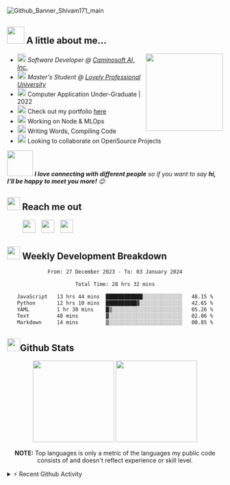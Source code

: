 ![Github_Banner_Shivam171_main](https://github.com/Shivam171/Shivam171/assets/66107248/72f72321-02de-4e09-a75c-1cd02649b071)

## <a href = "#"><img src="https://emojis.slackmojis.com/emojis/images/1643514389/3643/cool-doge.gif?1643514389" width="auto" height="40"></a> A little about me...

<img align="right" src="https://media.tenor.com/MbVivb9N6tgAAAAM/wave.gif" height="180">

- <em><img src="https://emojis.slackmojis.com/emojis/images/1684531853/66362/typingcat.gif?1684531853" height="20" width="auto"/> Software Developer @
  <a href="https://www.caminosoftai.com/">Caminosoft AI, Inc.</a>
  </em>
- <em><img src="https://emojis.slackmojis.com/emojis/images/1643514750/7581/elmofire.gif?1643514750" height="20" width="auto"/> Master's Student @
  <a href="https://www.lpu.in/">Lovely Professional University</a>
  </em>
- <img src="https://emojis.slackmojis.com/emojis/images/1687735546/66769/smart.gif?1687735546" height="20"> Computer Application Under-Graduate | 2022
- <img src="https://emojis.slackmojis.com/emojis/images/1703465794/84054/wtf17q.gif?1703465794" height="20"> Check out my portfolio [here](https://shivam171.netlify.app/)
- <img src="https://emojis.slackmojis.com/emojis/images/1643511645/36348/myaaa.gif?1643511645" height="20"> Working on Node & MLOps
- <img src="https://emojis.slackmojis.com/emojis/images/1643514588/5906/this-is-fine-fire.gif?1643514588" height="20"> Writing Words, Compiling Code
- <img src="https://emojis.slackmojis.com/emojis/images/1692206783/67533/extreme-teamwork.gif?1692206783" height="20"> Looking to collaborate on OpenSource Projects

<img src="https://media.giphy.com/media/LnQjpWaON8nhr21vNW/giphy.gif" width="60"> <em><b>I love connecting with different people</b> so if you want to say <b>hi, I'll be happy to meet you more!</b> 😊</em>

## <a href="#"><img src="https://emojis.slackmojis.com/emojis/images/1643510948/51530/chatting.gif?1643510948" height="30"></a> Reach me out

&emsp; &emsp;<!-- LinkedIn -->
<a href="https://www.linkedin.com/in/shivam-prakash-643996176/"><img src="https://emojis.slackmojis.com/emojis/images/1692024077/67489/linkedinlogo.gif?1692024077" height="30"></a>&emsp;<a href="mailto:shiv.op@gmail.com"><img src="https://emojis.slackmojis.com/emojis/images/1643514045/38/gmail.png?1643514045" height="30"></a>&emsp;<a href="https://twitter.com/shivam171op"><img src="https://emojis.slackmojis.com/emojis/images/1692024054/67488/twitterlogo.gif?1692024054" height="30"></a>

<div>
  <h2 align="left">
      <a href="#"><img src="https://emojis.slackmojis.com/emojis/images/1645259437/53304/graph.png?1645259437" height="30"></a> Weekly Development Breakdown
  </h2>
  <div align="center">
    <!--START_SECTION:waka-->

```txt
From: 27 December 2023 - To: 03 January 2024

Total Time: 28 hrs 32 mins

JavaScript   13 hrs 44 mins  ████████████░░░░░░░░░░░░░   48.15 %
Python       12 hrs 10 mins  ██████████▓░░░░░░░░░░░░░░   42.65 %
YAML         1 hr 30 mins    █▒░░░░░░░░░░░░░░░░░░░░░░░   05.26 %
Text         48 mins         ▓░░░░░░░░░░░░░░░░░░░░░░░░   02.86 %
Markdown     14 mins         ▒░░░░░░░░░░░░░░░░░░░░░░░░   00.85 %
```

<!--END_SECTION:waka-->
  </div>
</div>

## <a href="#"><img src="https://emojis.slackmojis.com/emojis/images/1643515314/13343/trophy.gif?1643515314" height="30"></a>Github Stats

<div align="center">
  <div align="center">
    <img height="190em" src="https://github-readme-stats.vercel.app/api?username=shivam171&theme=algolia&hide_border=true&include_all_commits=false&count_private=true"/>
    <img height="190em" src="https://github-readme-stats.vercel.app/api/top-langs/?username=shivam171&theme=algolia&hide_border=true&include_all_commits=false&count_private=true&layout=compact"/>
    <br />
    <p><b>NOTE:</b> Top languages is only a metric of the languages my public code consists of and doesn't reflect experience or skill level.</p>
  </div>

</div>

<details>
    <summary>⚡ Recent Github Activity</summary>
    <br />
    <!--RECENT_ACTIVITY:start-->
1. ⬆️ Pushed 1 commit(s) to [Shivam171/Shivam171](https://github.com/Shivam171/Shivam171)<br>
2. ⬆️ Pushed 1 commit(s) to [Shivam171/Shivam171](https://github.com/Shivam171/Shivam171)<br>
3. 📔 Created new repository [Shivam171/Test](https://github.com/Shivam171/Test)<br>
4. ⬆️ Pushed 1 commit(s) to [Shivam171/Shivam171](https://github.com/Shivam171/Shivam171)<br>
5. ⬆️ Pushed 1 commit(s) to [Shivam171/Shivam171](https://github.com/Shivam171/Shivam171)<br>
    <!--RECENT_ACTIVITY:end-->
</details>
